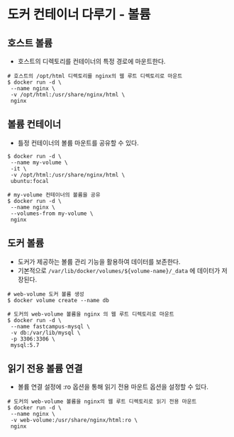 # 도커 컨테이너 다루기 - 볼륨
## 호스트 볼륨
- 호스트의 디렉토리를 컨테이너의 특정 경로에 마운트한다.
```
# 호스트의 /opt/html 디렉토리를 nginx의 웹 루트 디렉토리로 마운트
$ docker run -d \
 --name nginx \
 -v /opt/html:/usr/share/nginx/html \
 nginx
```

## 볼륨 컨테이너
- 틀정 컨테이너의 볼륨 마운트를 공유할 수 있다.
```
$ docker run -d \
 --name my-volume \
 -it \
 -v /opt/html:/usr/share/nginx/html \
 ubuntu:focal

# my-volume 컨테이너의 볼륨을 공유
$ docker run -d \
 --name nginx \
 --volumes-from my-volume \
 nginx
```

## 도커 볼륨
- 도커가 제공하는 볼륨 관리 기능을 활용하여 데이터를 보존한다.
- 기본적으로 `/var/lib/docker/volumes/${volume-name}/_data` 에 데이터가 저장된다.

```
# web-volume 도커 볼륨 생성
$ docker volume create --name db

# 도커의 web-volume 볼륨을 nginx 의 웹 루트 디렉토리로 마운트
$ docker run -d \
 --name fastcampus-mysql \
 -v db:/var/lib/mysql \
 -p 3306:3306 \
 mysql:5.7
```

## 읽기 전용 볼륨 연결
- 볼륨 연결 설정에 :ro 옵션을 통해 읽기 전용 마운트 옵션을 설정할 수 있다.
```
# 도커의 web-volume 볼륨을 nginx의 웹 루트 디렉토리로 읽기 전용 마운트
$ docker run -d \
 --name nginx \
 -v web-volume:/usr/share/nginx/html:ro \
 nginx
```
